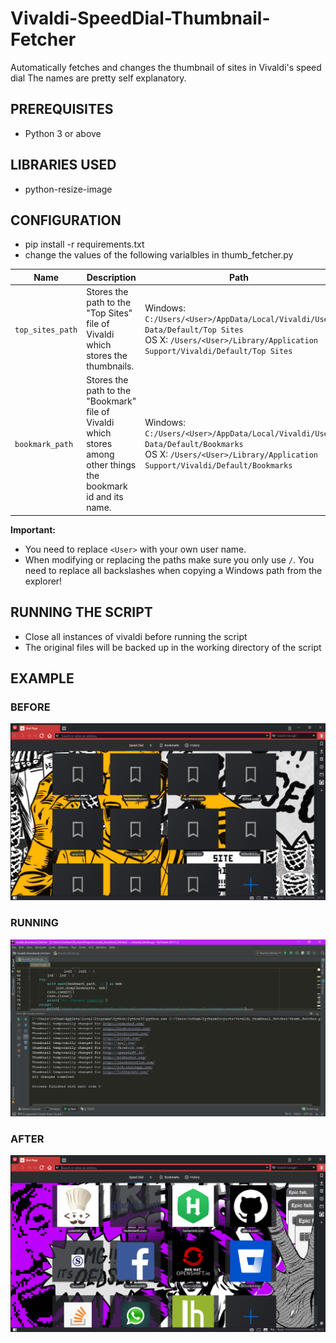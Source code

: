 # Vivaldi-SpeedDial-Thumbnail-Fetcher
Automatically fetches and changes the thumbnail of sites in Vivaldi's speed dial
The names are pretty self explanatory.


## PREREQUISITES
* Python 3 or above  

## LIBRARIES USED
* python-resize-image


## CONFIGURATION  
* pip install -r requirements.txt
* change the values of the following varialbles in thumb_fetcher.py


| Name | Description | Path |
|------|-------------|---------|
| `top_sites_path` | Stores the path to the "Top Sites" file of Vivaldi which stores the thumbnails. | Windows: `C:/Users/<User>/AppData/Local/Vivaldi/User Data/Default/Top Sites` <br/> OS X: `/Users/<User>/Library/Application Support/Vivaldi/Default/Top Sites` |
| `bookmark_path` | Stores the path to the "Bookmark" file of Vivaldi which stores among other things the bookmark id and its name. | Windows: `C:/Users/<User>/AppData/Local/Vivaldi/User Data/Default/Bookmarks` <br/> OS X: `/Users/<User>/Library/Application Support/Vivaldi/Default/Bookmarks` |

**Important:**

* You need to replace `<User>` with your own user name.
* When modifying or replacing the paths make sure you only use `/`. You need to replace all backslashes when copying a Windows path from the explorer!

## RUNNING THE SCRIPT
* Close all instances of vivaldi before running the script
* The original files will be backed up in the working directory of the script

## EXAMPLE
### BEFORE
![alt text](https://github.com/Gotham13121997/Vivaldi-SpeedDial-Thumbnail-Fetcher/blob/master/pics/cf1.png)  
### RUNNING
![alt text](https://github.com/Gotham13121997/Vivaldi-SpeedDial-Thumbnail-Fetcher/blob/master/pics/cf2.png)  
### AFTER
![alt text](https://github.com/Gotham13121997/Vivaldi-SpeedDial-Thumbnail-Fetcher/blob/master/pics/cf3.png)
